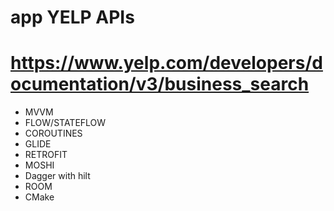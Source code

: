 
# app YELP APIs
# https://www.yelp.com/developers/documentation/v3/business_search
- MVVM
- FLOW/STATEFLOW
- COROUTINES
- GLIDE
- RETROFIT
- MOSHI
- Dagger with hilt
- ROOM
- CMake










